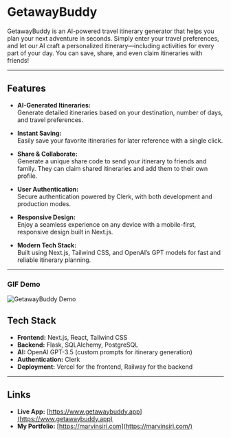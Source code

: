 # GetawayBuddy

GetawayBuddy is an AI-powered travel itinerary generator that helps you plan your next adventure in seconds. Simply enter your travel preferences, and let our AI craft a personalized itinerary—including activities for every part of your day. You can save, share, and even claim itineraries with friends!

---

## Features

- **AI-Generated Itineraries:**  
  Generate detailed itineraries based on your destination, number of days, and travel preferences.

- **Instant Saving:**  
  Easily save your favorite itineraries for later reference with a single click.

- **Share & Collaborate:**  
  Generate a unique share code to send your itinerary to friends and family. They can claim shared itineraries and add them to their own profile.

- **User Authentication:**  
  Secure authentication powered by Clerk, with both development and production modes.

- **Responsive Design:**  
  Enjoy a seamless experience on any device with a mobile-first, responsive design built in Next.js.

- **Modern Tech Stack:**  
  Built using Next.js, Tailwind CSS, and OpenAI’s GPT models for fast and reliable itinerary planning.

---

### GIF Demo

![GetawayBuddy Demo](https://t5tpiql9gw.ufs.sh/f/uvD9sWdMwCgEVllOLsBAaiy0Deq7P1HpcIR2M4hoYK9FndSt)

## Tech Stack

- **Frontend:** Next.js, React, Tailwind CSS  
- **Backend:** Flask, SQLAlchemy, PostgreSQL  
- **AI:** OpenAI GPT-3.5 (custom prompts for itinerary generation)  
- **Authentication:** Clerk  
- **Deployment:** Vercel for the frontend, Railway for the backend  

---

## Links

- **Live App:** [https://www.getawaybuddy.app](https://www.getawaybuddy.app)
- **My Portfolio:** [https://marvinsiri.com](https://marvinsiri.com/)
